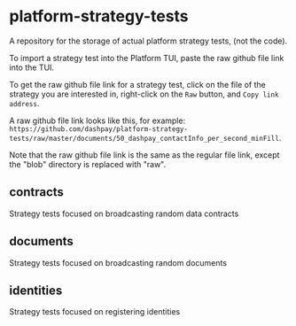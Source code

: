 # platform-strategy-tests
A repository for the storage of actual platform strategy tests, (not the code).

To import a strategy test into the Platform TUI, paste the raw github file link into the TUI.

To get the raw github file link for a strategy test, click on the file of the strategy you are interested in, right-click on the `Raw` button, and `Copy link address`.

A raw github file link looks like this, for example: `https://github.com/dashpay/platform-strategy-tests/raw/master/documents/50_dashpay_contactInfo_per_second_minFill`.

Note that the raw github file link is the same as the regular file link, except the "blob" directory is replaced with "raw".

## contracts

Strategy tests focused on broadcasting random data contracts

## documents

Strategy tests focused on broadcasting random documents

## identities

Strategy tests focused on registering identities
